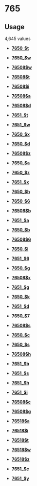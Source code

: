 # 765

## Usage

4,645 values

-   **[7650\_$t](../../tags/765/7650_t-1.md)**  

-   **[7650\_$w](../../tags/765/7650_w-2.md)**  

-   **[76508$w](../../tags/765/76508w-3.md)**  

-   **[76508$t](../../tags/765/76508t-4.md)**  

-   **[76508$i](../../tags/765/76508i-5.md)**  

-   **[76508$a](../../tags/765/76508a-6.md)**  

-   **[76508$d](../../tags/765/76508d-7.md)**  

-   **[7651\_$t](../../tags/765/7651_t-8.md)**  

-   **[7651\_$w](../../tags/765/7651_w-9.md)**  

-   **[7650\_$x](../../tags/765/7650_x-10.md)**  

-   **[7650\_$d](../../tags/765/7650_d-11.md)**  

-   **[76508$z](../../tags/765/76508z-12.md)**  

-   **[7650\_$a](../../tags/765/7650_a-13.md)**  

-   **[7650\_$z](../../tags/765/7650_z-14.md)**  

-   **[7651\_$x](../../tags/765/7651_x-15.md)**  

-   **[7650\_$h](../../tags/765/7650_h-16.md)**  

-   **[7650\_$6](../../tags/765/7650_6-17.md)**  

-   **[76508$b](../../tags/765/76508b-18.md)**  

-   **[7651\_$a](../../tags/765/7651_a-19.md)**  

-   **[7650\_$b](../../tags/765/7650_b-20.md)**  

-   **[76508$6](../../tags/765/765086-21.md)**  

-   **[7650\_$i](../../tags/765/7650_i-22.md)**  

-   **[7651\_$6](../../tags/765/7651_6-23.md)**  

-   **[7650\_$g](../../tags/765/7650_g-24.md)**  

-   **[76508$x](../../tags/765/76508x-25.md)**  

-   **[7651\_$g](../../tags/765/7651_g-26.md)**  

-   **[7650\_$k](../../tags/765/7650_k-27.md)**  

-   **[7651\_$d](../../tags/765/7651_d-28.md)**  

-   **[7650\_$7](../../tags/765/7650_7-29.md)**  

-   **[76508$s](../../tags/765/76508s-30.md)**  

-   **[7650\_$c](../../tags/765/7650_c-31.md)**  

-   **[7650\_$s](../../tags/765/7650_s-32.md)**  

-   **[76508$h](../../tags/765/76508h-33.md)**  

-   **[7651\_$b](../../tags/765/7651_b-34.md)**  

-   **[7651\_$s](../../tags/765/7651_s-35.md)**  

-   **[7651\_$h](../../tags/765/7651_h-36.md)**  

-   **[7651\_$i](../../tags/765/7651_i-37.md)**  

-   **[76508$c](../../tags/765/76508c-38.md)**  

-   **[76508$g](../../tags/765/76508g-39.md)**  

-   **[76518$a](../../tags/765/76518a-40.md)**  

-   **[76518$i](../../tags/765/76518i-41.md)**  

-   **[76518$t](../../tags/765/76518t-42.md)**  

-   **[76518$w](../../tags/765/76518w-43.md)**  

-   **[76518$z](../../tags/765/76518z-44.md)**  

-   **[7651\_$c](../../tags/765/7651_c-45.md)**  

-   **[7651\_$y](../../tags/765/7651_y-46.md)**  


